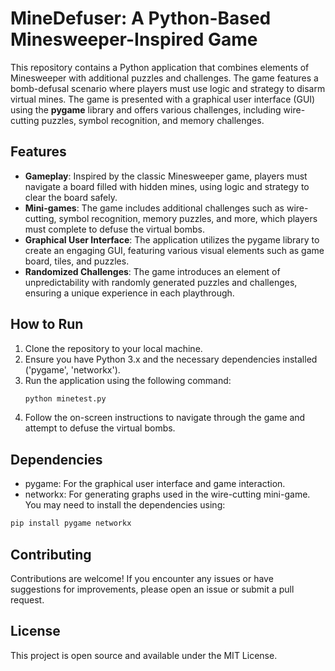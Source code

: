 # MineDefuser: A Python-Based Minesweeper-Inspired Game
This repository contains a Python application that combines elements of Minesweeper with additional puzzles and challenges. The game features a bomb-defusal scenario where players must use logic and strategy to disarm virtual mines. The game is presented with a graphical user interface (GUI) using the **pygame** library and offers various challenges, including wire-cutting puzzles, symbol recognition, and memory challenges.
## Features
- **Gameplay**: Inspired by the classic Minesweeper game, players must navigate a board filled with hidden mines, using logic and strategy to clear the board safely.
- **Mini-games**: The game includes additional challenges such as wire-cutting, symbol recognition, memory puzzles, and more, which players must complete to defuse the virtual bombs.
- **Graphical User Interface**: The application utilizes the pygame library to create an engaging GUI, featuring various visual elements such as game board, tiles, and puzzles.
- **Randomized Challenges**: The game introduces an element of unpredictability with randomly generated puzzles and challenges, ensuring a unique experience in each playthrough.
## How to Run
1. Clone the repository to your local machine.
2. Ensure you have Python 3.x and the necessary dependencies installed ('pygame', 'networkx').
3. Run the application using the following command:
   ```bash
   python minetest.py
   ```
4. Follow the on-screen instructions to navigate through the game and attempt to defuse the virtual bombs.
## Dependencies
- pygame: For the graphical user interface and game interaction.
- networkx: For generating graphs used in the wire-cutting mini-game.
You may need to install the dependencies using:
```bash
pip install pygame networkx
```
## Contributing
Contributions are welcome! If you encounter any issues or have suggestions for improvements, please open an issue or submit a pull request.
## License
This project is open source and available under the MIT License.



